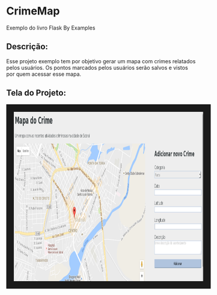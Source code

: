 # CrimeMap
Exemplo do livro Flask By Examples

## Descrição:
Esse projeto exemplo tem por objetivo gerar um mapa com crimes relatados pelos usuários. Os pontos marcados pelos usuários serão salvos e vistos por quem acessar esse mapa.

## Tela do Projeto:
<img src="img/tela.png" alt="CrimeMap" width="700" height="450" border="20" />
